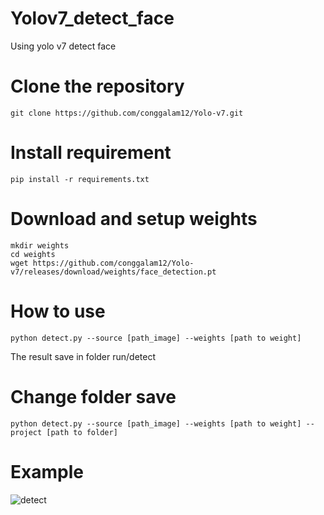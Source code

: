 # Yolov7_detect_face
Using yolo v7 detect face
# Clone the repository
```
git clone https://github.com/conggalam12/Yolo-v7.git
```
# Install requirement
```
pip install -r requirements.txt
```
# Download and setup weights
```
mkdir weights
cd weights
wget https://github.com/conggalam12/Yolo-v7/releases/download/weights/face_detection.pt
```
# How to use
```
python detect.py --source [path_image] --weights [path to weight] 
```
The result save in folder run/detect 
# Change folder save
```
python detect.py --source [path_image] --weights [path to weight] --project [path to folder]
```
# Example 
![detect](https://github.com/conggalam12/Yolo-v7/blob/main/runs/detect/exp2/giadinh.jpg)



